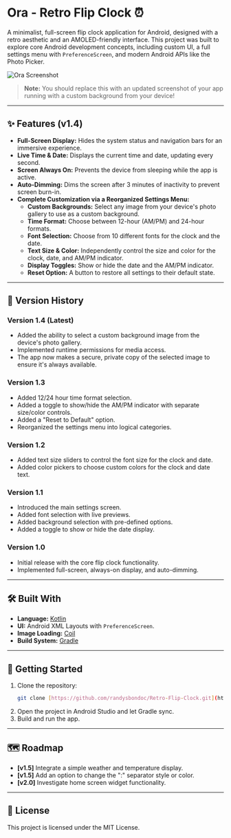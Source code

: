 # Ora - Retro Flip Clock ⏰

A minimalist, full-screen flip clock application for Android, designed with a retro aesthetic and an AMOLED-friendly interface. This project was built to explore core Android development concepts, including custom UI, a full settings menu with `PreferenceScreen`, and modern Android APIs like the Photo Picker.

![Ora Screenshot](https://i.imgur.com/L8a1uRk.png)
> **Note:** You should replace this with an updated screenshot of your app running with a custom background from your device!

---

## ✨ Features (v1.4)

* **Full-Screen Display:** Hides the system status and navigation bars for an immersive experience.
* **Live Time & Date:** Displays the current time and date, updating every second.
* **Screen Always On:** Prevents the device from sleeping while the app is active.
* **Auto-Dimming:** Dims the screen after 3 minutes of inactivity to prevent screen burn-in.
* **Complete Customization via a Reorganized Settings Menu:**
  * **Custom Backgrounds:** Select any image from your device's photo gallery to use as a custom background.
  * **Time Format:** Choose between 12-hour (AM/PM) and 24-hour formats.
  * **Font Selection:** Choose from 10 different fonts for the clock and the date.
  * **Text Size & Color:** Independently control the size and color for the clock, date, and AM/PM indicator.
  * **Display Toggles:** Show or hide the date and the AM/PM indicator.
  * **Reset Option:** A button to restore all settings to their default state.

---

## 📜 Version History

### Version 1.4 (Latest)
* Added the ability to select a custom background image from the device's photo gallery.
* Implemented runtime permissions for media access.
* The app now makes a secure, private copy of the selected image to ensure it's always available.

### Version 1.3
* Added 12/24 hour time format selection.
* Added a toggle to show/hide the AM/PM indicator with separate size/color controls.
* Added a "Reset to Default" option.
* Reorganized the settings menu into logical categories.

### Version 1.2
* Added text size sliders to control the font size for the clock and date.
* Added color pickers to choose custom colors for the clock and date text.

### Version 1.1
* Introduced the main settings screen.
* Added font selection with live previews.
* Added background selection with pre-defined options.
* Added a toggle to show or hide the date display.

### Version 1.0
* Initial release with the core flip clock functionality.
* Implemented full-screen, always-on display, and auto-dimming.

---

## 🛠️ Built With

* **Language:** [Kotlin](https://kotlinlang.org/)
* **UI:** Android XML Layouts with `PreferenceScreen`.
* **Image Loading:** [Coil](https://coil-kt.github.io/coil/)
* **Build System:** [Gradle](https://gradle.org/)

---

## 🚀 Getting Started

1.  Clone the repository:
    ```sh
    git clone [https://github.com/randysbondoc/Retro-Flip-Clock.git](https://github.com/randysbondoc/Retro-Flip-Clock.git)
    ```
2.  Open the project in Android Studio and let Gradle sync.
3.  Build and run the app.

---

## 🗺️ Roadmap

* **[v1.5]** Integrate a simple weather and temperature display.
* **[v1.5]** Add an option to change the ":" separator style or color.
* **[v2.0]** Investigate home screen widget functionality.

---

## 📄 License

This project is licensed under the MIT License.